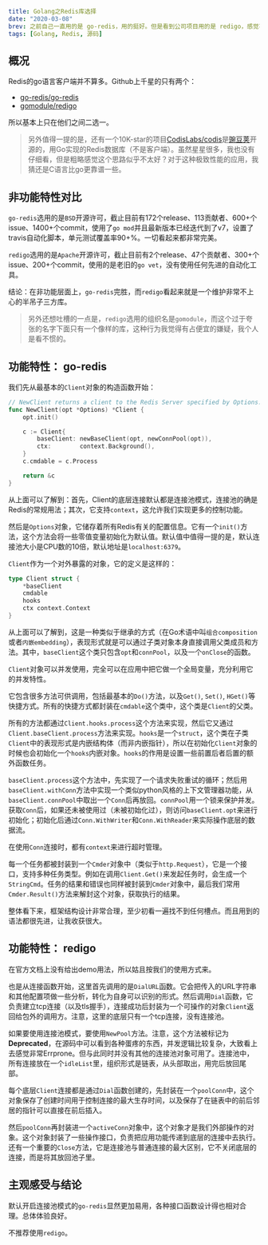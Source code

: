 ```yaml lw-blog-meta
title: Golang之Redis库选择
date: "2020-03-08"
brev: 之前自己一直用的是 go-redis，用的挺好。但是看到公司项目用的是 redigo，感觉不好用，一方面对连接池的支持好像有问题，另一方面语法规则也很奇怪。所以决定把两个库的源代码都看一下做个对比。
tags: [Golang, Redis, 源码]
```


## 概况

Redis的go语言客户端并不算多。Github上千星的只有两个：

- [go-redis/go-redis](https://github.com/go-redis/redis)
- [gomodule/redigo](https://github.com/gomodule/redigo)

所以基本上只在他们之间二选一。

> 另外值得一提的是，还有一个10K-star的项目[CodisLabs/codis](https://github.com/CodisLabs/codis)是[豌豆荚](wandoujia.com)开源的，用Go实现的Redis数据库（不是客户端）。虽然星星很多，我也没有仔细看，但是粗略感觉这个思路似乎不太好？对于这种极致性能的应用，我猜还是C语言比go更靠谱一些。

## 非功能特性对比

`go-redis`选用的是`BSD`开源许可，截止目前有172个release、113贡献者、600+个issue、1400+个commit，使用了`go mod`并且最新版本已经迭代到了v7，设置了travis自动化脚本，单元测试覆盖率90+%。一切看起来都非常完美。

`redigo`选用的是`Apache`开源许可，截止目前有2个release、47个贡献者、300+个issue、200+个commit，使用的是老旧的`go vet`，没有使用任何先进的自动化工具。

结论：在非功能层面上，`go-redis`完胜，而`redigo`看起来就是一个维护非常不上心的半吊子三方库。

> 另外还想吐槽的一点是，`redigo`选用的组织名是`gomodule`，而这个过于夸张的名字下面只有一个像样的库，这种行为我觉得有占便宜的嫌疑，我个人是看不惯的。

## 功能特性： go-redis

我们先从最基本的`Client`对象的构造函数开始：

```go
// NewClient returns a client to the Redis Server specified by Options.
func NewClient(opt *Options) *Client {
	opt.init()

	c := Client{
		baseClient: newBaseClient(opt, newConnPool(opt)),
		ctx:        context.Background(),
	}
	c.cmdable = c.Process

	return &c
}
```

从上面可以了解到：首先，Client的底层连接默认都是连接池模式，连接池的确是Redis的常规用法；其次，它支持`context`，这允许我们实现更多的控制功能。

然后是`Options`对象，它储存着所有Redis有关的配置信息。它有一个`init()`方法，这个方法会将一些零值变量初始化为默认值。默认值中值得一提的是，默认连接池大小是CPU数的10倍，默认地址是`localhost:6379`。

`Client`作为一个对外暴露的对象，它的定义是这样的：

```go
type Client struct {
	*baseClient
	cmdable
	hooks
	ctx context.Context
}
```

从上面可以了解到，这是一种类似于继承的方式（在Go术语中叫`组合composition`或者`内嵌embedding`），表现形式就是可以通过子类对象本身直接调用父类成员和方法。其中，`baseClient`这个类只包含`opt`和`connPool`，以及一个`onClose`的函数。

`Client`对象可以并发使用，完全可以在应用中把它做一个全局变量，充分利用它的并发特性。

它包含很多方法可供调用，包括最基本的`Do()`方法，以及`Get()`, `Set()`, `HGet()`等快捷方式。所有的快捷方式都封装在`cmdable`这个类中，这个类是`Client`的父类。

所有的方法都通过`Client.hooks.process`这个方法来实现，然后它又通过`Client.baseClient.process`方法来实现。`hooks`是一个`struct`，这个类在子类`Client`中的表现形式是内嵌结构体（而非内嵌指针），所以在初始化`Client`对象的时候也会初始化一个`hooks`内嵌对象。`hooks`的作用是设置一些前置后者后置的额外函数任务。

`baseClient.process`这个方法中，先实现了一个请求失败重试的循环；然后用`baseClient.withConn`方法中实现一个类似python风格的上下文管理器功能，从`baseClient.connPool`中取出一个`Conn`后再放回。`connPool`用一个锁来保护并发。获取`Conn`后，如果还未被使用过（未被初始化过），则访问`baseClient.opt`来进行初始化；初始化后通过`Conn.WithWriter`和`Conn.WithReader`来实际操作底层的数据流。

在使用`Conn`连接时，都有`context`来进行超时管理。

每一个任务都被封装到一个`Cmder`对象中（类似于`http.Request`），它是一个接口，支持多种任务类型。例如在调用`Client.Get()`来发起任务时，会生成一个`StringCmd`。任务的结果和错误也同样被封装到`Cmder`对象中，最后我们常用`Cmder.Result()`方法来解封这个对象，获取执行的结果。

整体看下来，框架结构设计非常合理，至少初看一遍找不到任何槽点。而且用到的语法都很先进，让我收获很大。

## 功能特性： redigo

在官方文档上没有给出demo用法，所以姑且按我们的使用方式来。

也是从连接函数开始，这里首先调用的是`DialURL`函数。它会把传入的URL字符串和其他配置项做一些分析，转化为自身可以识别的形式。然后调用`Dial`函数，它负责建立tcp连接（以及tls握手），连接成功后封装为一个可操作的对象`Client`返回给包外的调用方。注意，这里的底层只有一个tcp连接，没有连接池。

如果要使用连接池模式，要使用`NewPool`方法。注意，这个方法被标记为**Deprecated**，在源码中可以看到各种蛋疼的东西，并发逻辑比较复杂，大致看上去感觉非常Errprone。但与此同时并没有其他的连接池对象可用了。连接池中，所有连接放在一个`idleList`里，组织形式是链表，从头部取出，用完后放回尾部。

每个底层`Client`连接都是通过`Dial`函数创建的，先封装在一个`poolConn`中，这个对象保存了创建时间用于控制连接的最大生存时间，以及保存了在链表中的前后邻居的指针可以直接在前后插入。

然后`poolConn`再封装进一个`activeConn`对象中，这个对象才是我们外部操作的对象。这个对象封装了一些操作接口，负责把应用功能传递到底层的连接中去执行。还有一个重要的`Close`方法，它是连接池与普通连接的最大区别，它不关闭底层的连接，而是将其放回池子里。

## 主观感受与结论

默认开启连接池模式的`go-redis`显然更加易用，各种接口函数设计得也相对合理。总体体验良好。

不推荐使用`redigo`。

